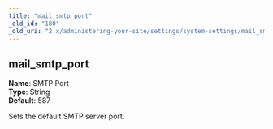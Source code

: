 ```yaml
---
title: "mail_smtp_port"
_old_id: "180"
_old_uri: "2.x/administering-your-site/settings/system-settings/mail_smtp_port"
---
```


mail\_smtp\_port
----------------

**Name**: SMTP Port   
**Type**: String   
**Default**: 587

Sets the default SMTP server port.